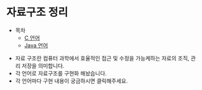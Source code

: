 # 자료구조 정리
* 목차
  * [C 언어]()
  * [Java 언어]()
  
+ 자료 구조란 컴퓨터 과학에서 효율적인 접근 및 수정을 가능케하는 자료의 조직, 관리 저장을 의미합니다.  
+ 각 언어로 자료구조를 구현화 해놨습니다.  
+ 각 언어마다 구현 내용이 궁금하시면 클릭해주세요.  